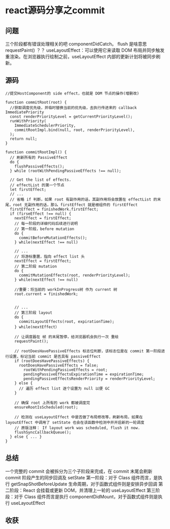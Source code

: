 # react源码分享之commit

## 问题

三个阶段都有错误处理相关的吧 componentDidCatch。
flush 是啥意思
requestPaint() ？？
useLayoutEffect：可以使用它来读取 DOM 布局并同步触发重渲染。在浏览器执行绘制之前，useLayoutEffect 内部的更新计划将被同步刷新。

## 源码

```
//提交HostComponent的 side effect，也就是 DOM 节点的操作(增删改)
 
function commitRoot(root) {
  //获取调度优先级，并临时替换当前的优先级，去执行传进来的 callback  ImmediatePriority
  const renderPriorityLevel = getCurrentPriorityLevel();
  runWithPriority(
    ImmediateSchedulerPriority,
    commitRootImpl.bind(null, root, renderPriorityLevel),
  );
  return null;
}
 
function commitRootImpl() {
  // 刷新所有的 PassiveEffect
  do {
    flushPassiveEffects();
  } while (rootWithPendingPassiveEffects !== null);
   
  // Get the list of effects.
  // effectList 的第一个节点
  let firstEffect;
  // ...
  // 省略 if 判断，如果 root 有副作用的话，其副作用将会放置在 effectList 的末尾，root 无副作用的话，那么 firstEffect 就是根组件的 firstEffect
  firstEffect = finishedWork.firstEffect;
  if (firseEffect !== null) {
    nextEffect = firstEffect;
    // 每一阶段的详细代码后续进行说明
    // 第一阶段，before mutation
    do {
      commitBeforeMutationEffects();
    } while(nextEffect !== null)

    // ...
    // 将游标重置，指向 effect list 头
    nextEffect = firstEffect;
    // 第二阶段 mutation
    do {
      commitMutationEffects(root, renderPriorityLevel);
    } while(nextEffect !== null)
         
    //重要：将当前的 workInProgress树 作为 current 树
    root.current = finishedWork;
     

    // ...
    // 第三阶段 layout
    do {
      commitLayoutEffects(root, expirationTime);
    } while(nextEffect）
             
    // 让调度器在 帧 的末尾暂停，给浏览器机会执行一次 重绘
    requestPaint();
     
    // rootDoesHavePassiveEffects 标志位判断，该标志位是在 commit 第一阶段进行设置，标记当前 commit 是否具有 passiveEffect
    if (rootDoesHavePassiveEffects) {
      rootDoesHavePassiveEffects = false;
        rootWithPendingPassiveEffects = root;
        pendingPassiveEffectsExpirationTime = expirationTime;
        pendingPassiveEffectsRenderPriority = renderPriorityLevel;
    } else {
      // 遍历 effect list 逐个设置为 null 以便 GC
    }
     
    // 确保 root 上所有的 work 都被调度完
    ensureRootIsScheduled(root);
     
    // 检测在 useLayoutEffect 中是否做了布局修改等，刷新布局，如果在 layoutEffect 中调用了 setState 也会在该函数中检测中并开启新的一轮调度
    // 原版注释： If layout work was scheduled, flush it now.
    flushSyncCallbackQueue();
  } else { ... }
}

```


## 总结
一个完整的 commit 会被拆分为三个子阶段来完成，在 commit 末尾会刷新 commit 阶段产生的同步回调及 setState
第一阶段：对于 Class 组件而言，是执行 getSnapShotBeforeUpdate 生命周期，对于函数式组件则是安排异步回调
第二阶段：React 会挂载或更新 DOM，并清理上一轮的 useLayoutEffect
第三阶段：对于 Class 组件而言是执行 componentDidMount，对于函数式组件则是执行 useLayoutEffect

## 收获

